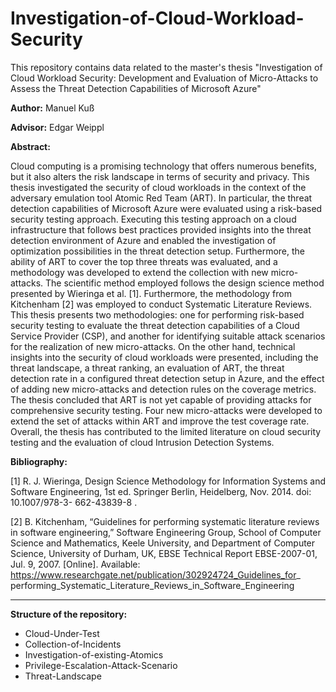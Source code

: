 # Investigation-of-Cloud-Workload-Security
This repository contains data related to the master's thesis "Investigation of Cloud Workload Security: Development and Evaluation of Micro-Attacks to Assess the Threat Detection Capabilities of Microsoft Azure" 

**Author:** Manuel Kuß

**Advisor:** Edgar Weippl

**Abstract:** 

Cloud computing is a promising technology that offers numerous benefits, but it also alters the risk landscape in terms of security and privacy. This thesis investigated the security of cloud workloads in the context of the adversary emulation tool Atomic Red Team (ART). In particular, the threat detection capabilities of Microsoft Azure were evaluated using a risk-based security testing approach. Executing this testing approach on a cloud infrastructure that follows best practices provided insights into the threat detection environment of Azure and enabled the investigation of optimization possibilities in the threat detection setup. Furthermore, the ability of ART to cover the top three threats was evaluated, and a methodology was developed to extend the collection with new micro-attacks. The scientific method employed follows the design science method presented by Wieringa et al. [1]. Furthermore, the methodology from Kitchenham [2] was employed to conduct Systematic Literature Reviews. This thesis presents two methodologies: one for performing risk-based security testing to evaluate the threat detection capabilities of a Cloud Service Provider (CSP), and another for identifying suitable attack scenarios for the realization of new micro-attacks. On the other hand, technical insights into the security of cloud workloads were presented, including the threat landscape, a threat ranking, an evaluation of ART, the threat detection rate in a configured threat detection setup in Azure, and the effect of adding new micro-attacks and detection rules on the coverage metrics. The thesis concluded that ART is not yet capable of providing attacks for comprehensive security testing. Four new micro-attacks were developed to extend the set of attacks within ART and improve the test coverage rate. Overall, the thesis has contributed to the limited literature on cloud security testing and the evaluation of cloud Intrusion Detection Systems.

**Bibliography:**

[1] R. J. Wieringa, Design Science Methodology for Information Systems and Software
Engineering, 1st ed. Springer Berlin, Heidelberg, Nov. 2014. doi: 10.1007/978-3-
662-43839-8 .

[2] B. Kitchenham, “Guidelines for performing systematic literature reviews in software
engineering,” Software Engineering Group, School of Computer Science and
Mathematics, Keele University, and Department of Computer Science, University
of Durham, UK, EBSE Technical Report EBSE-2007-01, Jul. 9, 2007. [Online].
Available: https://www.researchgate.net/publication/302924724_Guidelines_for_
performing_Systematic_Literature_Reviews_in_Software_Engineering

---

**Structure of the repository:**

- Cloud-Under-Test
- Collection-of-Incidents
- Investigation-of-existing-Atomics
- Privilege-Escalation-Attack-Scenario
- Threat-Landscape
